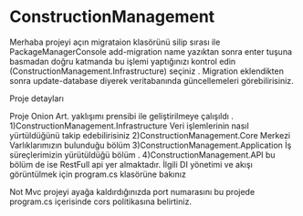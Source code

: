 # ConstructionManagement

Merhaba  projeyi açın migrataion klasörünü silip sırası ile PackageManagerConsole  add-migration name   yazıktan sonra enter tuşuna basmadan doğru katmanda bu işlemi yaptığınızı kontrol edin (ConstructionManagement.Infrastructure) seçiniz .
Migration eklendikten sonra update-database diyerek veritabanında güncellemeleri görebilirisiniz. 


Proje detayları 


Proje Onion Art.  yaklışımı prensibi ile geliştirilmeye çalışıldı .  
1)ConstructionManagement.Infrastructure
Veri işlemlerinin nasıl yürtüldüğünü takip edebilirisiniz 
2)ConstructionManagement.Core
Merkezi Varlıklarımızın bulunduğu bölüm 
3)ConstructionManagement.Application
İş süreçlerimizin yürütüldüğü bölüm .
4)ConstructionManagement.API
bu bölüm de ise RestFull api yer almaktadır. 
İlgili DI yönetimi ve akışı görüntülmek için program.cs klasörüne bakınız



Not Mvc projeyi ayağa kaldırdığınızda  port numarasını bu projede  program.cs içerisinde cors politikasına belirtiniz. 
